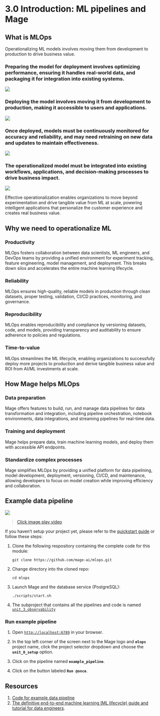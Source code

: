 # 3.0 Introduction: ML pipelines and Mage

## What is MLOps

Operationalizing ML models involves moving them from development to production to drive business value.

### Preparing the model for deployment involves optimizing performance, ensuring it handles real-world data, and packaging it for integration into existing systems.

![](https://github.com/mage-ai/assets/blob/main/mlops/0-prepare2.png?raw=true)

### Deploying the model involves moving it from development to production, making it accessible to users and applications.

![](https://github.com/mage-ai/assets/blob/main/mlops/0-deploy.png?raw=true)

### Once deployed, models must be continuously monitored for accuracy and reliability, and may need retraining on new data and updates to maintain effectiveness.

![](https://github.com/mage-ai/assets/blob/main/mlops/0-retrain.png?raw=true)

### The operationalized model must be integrated into existing workflows, applications, and decision-making processes to drive business impact.

![](https://github.com/mage-ai/assets/blob/main/mlops/0-ops.png?raw=true)

Effective operationalization enables organizations to move beyond experimentation and drive tangible value from ML at scale, powering intelligent applications that personalize the customer experience and creates real business value.

## Why we need to operationalize ML

### Productivity

MLOps fosters collaboration between data scientists, ML engineers, and DevOps teams by providing a unified environment for experiment tracking, feature engineering, model management, and deployment. This breaks down silos and accelerates the entire machine learning lifecycle.

### Reliability

MLOps ensures high-quality, reliable models in production through clean datasets, proper testing, validation, CI/CD practices, monitoring, and governance.

### Reproducibility

MLOps enables reproducibility and compliance by versioning datasets, code, and models, providing transparency and auditability to ensure adherence to policies and regulations.

### Time-to-value

MLOps streamlines the ML lifecycle, enabling organizations to successfully deploy more projects to production and derive tangible business value and ROI from AI/ML investments at scale.

## How Mage helps MLOps

### Data preparation

Mage offers features to build, run, and manage data pipelines for data transformation and integration, including pipeline orchestration, notebook environments, data integrations, and streaming pipelines for real-time data.

### Training and deployment

Mage helps prepare data, train machine learning models, and deploy them with accessible API endpoints.

### Standardize complex processes

Mage simplifies MLOps by providing a unified platform for data pipelining, model development, deployment, versioning, CI/CD, and maintenance, allowing developers to focus on model creation while improving efficiency and collaboration.

## Example data pipeline

<a href="https://youtu.be/7hKrQmoARD8">
  <img src="https://github.com/mage-ai/assets/blob/main/mlops/0-prepare.png?raw=true">
</a>

> [Click image play video](https://youtu.be/7hKrQmoARD8)

If you haven’t setup your project yet, please refer to the [quickstart guide](../README.md#Quickstart) or follow these steps:

1. Clone the following respository containing the complete code for this module:

    ```
    git clone https://github.com/mage-ai/mlops.git
    ```

1. Change directory into the cloned repo:

    ```
    cd mlops
    ```

1. Launch Mage and the database service (PostgreSQL):

    ```
    ./scripts/start.sh
    ```

1. The subproject that contains all the pipelines and code is named
   [`unit_3_observability`](https://github.com/mage-ai/mlops/tree/master/mlops/unit_3_observability)

### Run example pipeline

1. Open [`http://localhost:6789`](http://localhost:6789) in your browser.

1. In the top left corner of the screen next to the Mage logo and **`mlops`** project name,
   click the project selector dropdown and choose the **`unit_0_setup`** option.

1. Click on the pipeline named **`example_pipeline`**.
1. Click on the button labeled **`Run @once`**.

## Resources

1. [Code for example data pipeline](https://github.com/mage-ai/mlops/tree/master/mlops/unit_0_setup)
1. [The definitive end-to-end machine learning (ML lifecycle) guide and tutorial for data engineers](https://mageai.notion.site/The-definitive-end-to-end-machine-learning-ML-lifecycle-guide-and-tutorial-for-data-engineers-ea24db5e562044c29d7227a67e70fd56?pvs=4).

